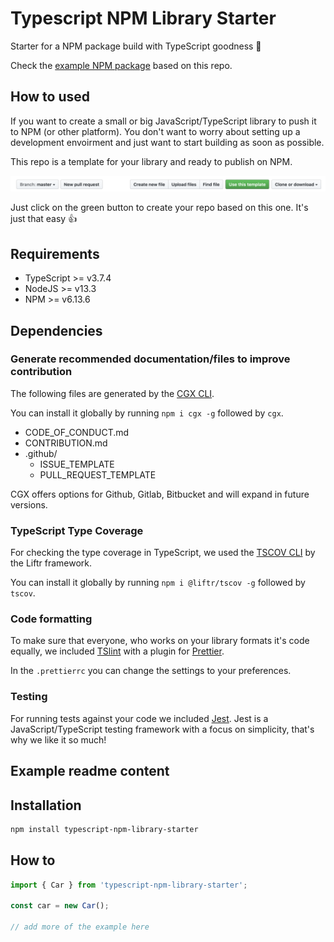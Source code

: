 # Typescript NPM Library Starter

Starter for a NPM package build with TypeScript goodness 🚀

Check the [example NPM package](https://www.npmjs.com/package/typescript-npm-library-starter) based on this repo.

## How to used

If you want to create a small or big JavaScript/TypeScript library to push it to NPM (or other platform). You don't want to worry about setting up a development envoirment and just want to start building as soon as possible.

This repo is a template for your library and ready to publish on NPM.

![](./github-template-repo.png)

Just click on the green button to create your repo based on this one. It's just that easy 👍

## Requirements

- TypeScript >= v3.7.4
- NodeJS >= v13.3
- NPM >= v6.13.6

## Dependencies

### Generate recommended documentation/files to improve contribution

The following files are generated by the [CGX CLI](https://github.com/jeroenouw/cgx).

You can install it globally by running `npm i cgx -g` followed by `cgx`.

- CODE_OF_CONDUCT.md
- CONTRIBUTION.md
- .github/
  - ISSUE_TEMPLATE
  - PULL_REQUEST_TEMPLATE

CGX offers options for Github, Gitlab, Bitbucket and will expand in future versions.

### TypeScript Type Coverage

For checking the type coverage in TypeScript, we used the [TSCOV CLI](https://github.com/jeroenouw/liftr-tscov) by the Liftr framework.

You can install it globally by running `npm i @liftr/tscov -g` followed by `tscov`.

### Code formatting

To make sure that everyone, who works on your library formats it's code equally, we included [TSlint](https://palantir.github.io/tslint/) with a plugin for [Prettier](https://prettier.io/).

In the `.prettierrc` you can change the settings to your preferences.

### Testing

For running tests against your code we included [Jest](https://jestjs.io/). Jest is a JavaScript/TypeScript testing framework with a focus on simplicity, that's why we like it so much!

## Example readme content

## Installation

```bash
npm install typescript-npm-library-starter
```

## How to

```javascript
import { Car } from 'typescript-npm-library-starter';

const car = new Car();

// add more of the example here
```
